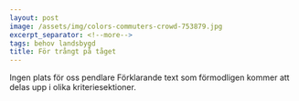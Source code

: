 ```yaml
---
layout: post
image: /assets/img/colors-commuters-crowd-753879.jpg
excerpt_separator: <!--more-->
tags: behov landsbygd
title: För trångt på tåget
---
```

Ingen plats för oss pendlare <!--more-->
Förklarande text som förmodligen kommer att delas upp i olika kriteriesektioner.
